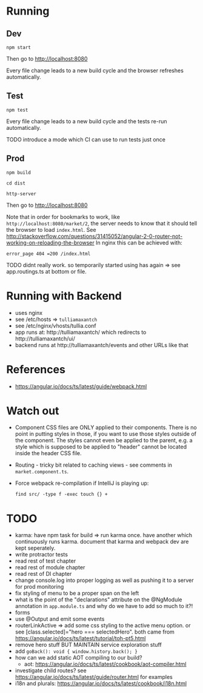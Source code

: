 # Running

## Dev

    npm start

Then go to [http://localhost:8080](http://localhost:8080)

Every file change leads to a new build cycle and the browser refreshes automatically.

## Test

    npm test

Every file change leads to a new build cycle and the tests re-run automatically.

TODO introduce a mode which CI can use to run tests just once

## Prod

    npm build

    cd dist

    http-server

Then go to [http://localhost:8080](http://localhost:8080)

Note that in order for bookmarks to work, like `http://localhost:8080/market/2`, the server needs to know that 
it should tell the browser to load `index.html`. See http://stackoverflow.com/questions/31415052/angular-2-0-router-not-working-on-reloading-the-browser
In nginx this can be achieved with:

    error_page 404 =200 /index.html

TODO didnt really work. so temporarily started using has again => see app.routings.ts at bottom or file.

# Running with Backend

- uses nginx
- see /etc/hosts => `tulliamaxantch`
- see /etc/nginx/vhosts/tullia.conf
- app runs at: http://tulliamaxantch/ which redirects to http://tulliamaxantch/ui/
- backend runs at http://tulliamaxantch/events and other URLs like that

# References

- https://angular.io/docs/ts/latest/guide/webpack.html

# Watch out

- Component CSS files are ONLY applied to their components. There is no point in putting styles in those, if you want to use those styles outside of the component. The styles cannot even be applied to the parent, e.g. a style which is supposed to be applied to "header" cannot be located inside the header CSS file.
- Routing - tricky bit related to caching views - see comments in `market.component.ts`.
- Force webpack re-compilation if IntelliJ is playing up: 

      find src/ -type f -exec touch {} +

# TODO
- karma: have npm task for build => run karma once. have another which continuously runs karma. document that karma and webpack dev are kept seperately.
- write protractor tests
- read rest of test chapter
- read rest of module chapter
- read rest of DI chapter
- change console.log into proper logging as well as pushing it to a server for prod monitoring
- fix styling of menu to be a proper span on the left
- what is the point of the "declarations" attribute on the @NgModule annotation in `app.module.ts` and why do we have to add so much to it?!
- forms
- use @Output and emit some events
- routerLinkActive => add some css styling to the active menu option. or see [class.selected]="hero === selectedHero". both came from https://angular.io/docs/ts/latest/tutorial/toh-pt5.html
- remove hero stuff BUT MAINTAIN service exploration stuff
- add `goBack(): void { window.history.back(); }`
- how can we add static AOT compiling to our build?
    - aot: https://angular.io/docs/ts/latest/cookbook/aot-compiler.html
- investigate child routes? see https://angular.io/docs/ts/latest/guide/router.html for examples
- i18n and plurals: https://angular.io/docs/ts/latest/cookbook/i18n.html

